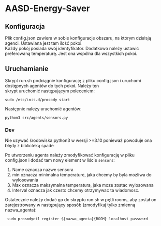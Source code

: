 # AASD-Energy-Saver

## Konfiguracja
Plik config.json zawiera w sobie konfiguracje obszaru, na którym działają agenci. Ustawiana jest tam ilość pokoi.  
Każdy pokój posiada swój identyfikator. Dodatkowo należy ustawić preferowaną temperaturę. Jest ona wspólna dla wszystkich pokoi.

## Uruchamianie
Skrypt run.sh podciągnie konfigurację z pliku config.json i uruchomi dostępnych agentów do tych pokoi. Należy ten  
skrypt uruchomić następującym poleceniem:
```
sudo /etc/init.d/prosody start
```

Następnie należy uruchomić agentów:
```
python3 src/agents/sensors.py
```

### Dev

Nie uzywać środowiska python3 w wersji >=3.10 ponieważ powoduje ona błędy z biblioteką spade

Po utworzeniu agenta należy zmodyfikować konfigurację w pliku config.json i dodać tam nowy element w liście `sensors`:  
1. Name oznacza nazwe sensora  
2. min oznacza minimalna temperature, jaka chcemy by byla mozliwa do wylosowania
3. Max oznacza maksymalna temperatura, jaka moze zostac wylosowana
4. Interval oznacza jak czesto chcemy otrzymywac ta wiadomosc.

Ostatecznie należy dodać go do skryptu run.sh w pętli rooms, aby został on zarejestrowany w następujący sposób
(zmodyfikuj tylko zmienną nazwa_agenta):
```
 sudo prosodyctl register ${nazwa_agenta}{ROOM} localhost password  
```

